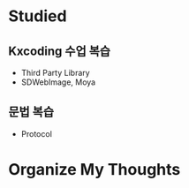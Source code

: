 # Studied

## Kxcoding 수업 복습
- Third Party Library
- SDWebImage, Moya

## 문법 복습
- Protocol

# Organize My Thoughts

